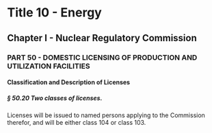 
# Title 10 - Energy
## Chapter I - Nuclear Regulatory Commission
### PART 50 - DOMESTIC LICENSING OF PRODUCTION AND UTILIZATION FACILITIES
#### Classification and Description of Licenses
##### § 50.20 Two classes of licenses.

Licenses will be issued to named persons applying to the Commission therefor, and will be either class 104 or class 103.

